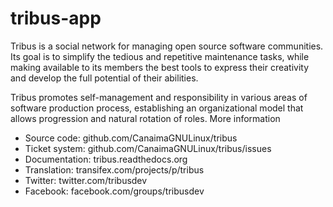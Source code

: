 tribus-app
==========

Tribus is a social network for managing open source software communities. Its goal is to simplify the tedious and repetitive maintenance tasks, 
while making available to its members the best tools to express their creativity and develop the full potential of their abilities.

Tribus promotes self-management and responsibility in various areas of software production process, establishing an organizational model that 
allows progression and natural rotation of roles.
More information

 * Source code: github.com/CanaimaGNULinux/tribus
 * Ticket system: github.com/CanaimaGNULinux/tribus/issues
 * Documentation: tribus.readthedocs.org
 * Translation: transifex.com/projects/p/tribus
 * Twitter: twitter.com/tribusdev
 * Facebook: facebook.com/groups/tribusdev

